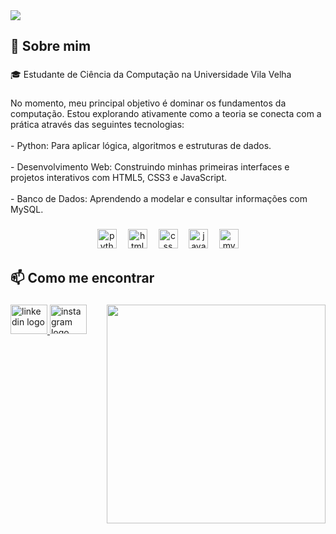 <div>
  <img style="100%" src="https://capsule-render.vercel.app/api?type=rounded&height=100&section=header&reversal=true&fontSize=70&fontColor=CD8D00&fontAlign=50&fontAlignY=50&rotate=0&stroke=-&desc=Ol%C3%A1,%20eu%20sou%20o%20Samuel!&descSize=30&descAlign=50&descAlignY=50&textBg=false&theme=tokyonight"  />
</div>

###

<h2 align="left">👤 Sobre mim</h2>

###

<p align="left">🎓 Estudante de Ciência da Computação na Universidade Vila Velha</p>

###

<p align="left">No momento, meu principal objetivo é dominar os fundamentos da computação. Estou explorando ativamente como a teoria se conecta com a prática através das seguintes tecnologias:<br><br>- Python: Para aplicar lógica, algoritmos e estruturas de dados.<br><br>- Desenvolvimento Web: Construindo minhas primeiras interfaces e projetos interativos com HTML5, CSS3 e JavaScript.<br><br>- Banco de Dados: Aprendendo a modelar e consultar informações com MySQL.</p>

###

<div align="center">
  <img src="https://img.shields.io/badge/Python-3776AB?logo=python&logoColor=white&style=for-the-badge" height="31" alt="python logo"  />
  <img width="10" />
  <img src="https://img.shields.io/badge/HTML5-E34F26?logo=html5&logoColor=white&style=for-the-badge" height="31" alt="html5 logo"  />
  <img width="10" />
  <img src="https://img.shields.io/badge/CSS-1572B6?logo=css&logoColor=white&style=for-the-badge" height="31" alt="css logo"  />
  <img width="10" />
  <img src="https://img.shields.io/badge/JavaScript-F7DF1E?logo=javascript&logoColor=black&style=for-the-badge" height="31" alt="javascript logo"  />
  <img width="10" />
  <img src="https://img.shields.io/badge/MySQL-4479A1?logo=mysql&logoColor=white&style=for-the-badge" height="31" alt="mysql logo"  />
</div>

###

<h2 align="left">📫 Como me encontrar</h2>

###

<img align="right" height="350" src="https://media2.giphy.com/media/v1.Y2lkPTc5MGI3NjExbnVnZWkwMzR5Y2g0OTIwcDZ3NWplOWhoODRvOTFydTNvZHZwZ3B5MCZlcD12MV9pbnRlcm5hbF9naWZfYnlfaWQmY3Q9Zw/66M6ZwJkTLYikvhrqZ/giphy.gif"  />

###

<div align="left">
  <a href="https://www.linkedin.com/in/samuel-zuqui-junior-a86742350" target="_blank">
    <img src="https://raw.githubusercontent.com/maurodesouza/profile-readme-generator/master/src/assets/icons/social/linkedin/default.svg" width="59" height="47" alt="linkedin logo"  />
  </a>
  <a href="https://www.instagram.com/samuelzuquij" target="_blank">
    <img src="https://raw.githubusercontent.com/maurodesouza/profile-readme-generator/master/src/assets/icons/social/instagram/default.svg" width="59" height="47" alt="instagram logo"  />
  </a>
</div>

###
